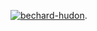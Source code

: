 [![bechard-hudon](http://img.youtube.com/vi/fpgVIbUfRc4/0.jpg)](http://www.youtube.com/watch?v=fpgVIbUfRc4).
